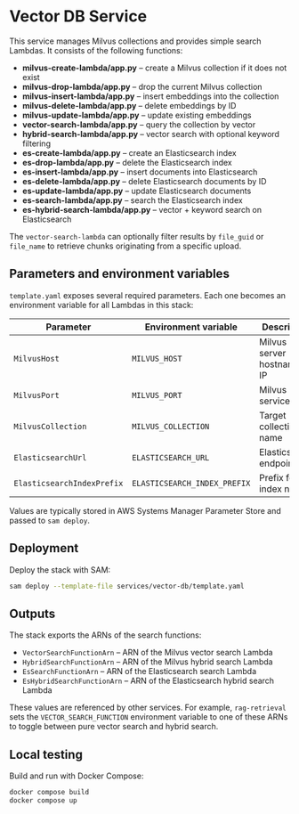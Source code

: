 # Vector DB Service

This service manages Milvus collections and provides simple search Lambdas. It consists of the following functions:

- **milvus-create-lambda/app.py** – create a Milvus collection if it does not exist
- **milvus-drop-lambda/app.py** – drop the current Milvus collection
- **milvus-insert-lambda/app.py** – insert embeddings into the collection
- **milvus-delete-lambda/app.py** – delete embeddings by ID
- **milvus-update-lambda/app.py** – update existing embeddings
- **vector-search-lambda/app.py** – query the collection by vector
- **hybrid-search-lambda/app.py** – vector search with optional keyword filtering
- **es-create-lambda/app.py** – create an Elasticsearch index
- **es-drop-lambda/app.py** – delete the Elasticsearch index
- **es-insert-lambda/app.py** – insert documents into Elasticsearch
- **es-delete-lambda/app.py** – delete Elasticsearch documents by ID
- **es-update-lambda/app.py** – update Elasticsearch documents
- **es-search-lambda/app.py** – search the Elasticsearch index
- **es-hybrid-search-lambda/app.py** – vector + keyword search on Elasticsearch

The `vector-search-lambda` can optionally filter results by `file_guid` or
`file_name` to retrieve chunks originating from a specific upload.

## Parameters and environment variables

`template.yaml` exposes several required parameters. Each one becomes an environment variable for all Lambdas in this stack:

| Parameter        | Environment variable | Description                  |
| ---------------- | -------------------- | ---------------------------- |
| `MilvusHost`     | `MILVUS_HOST`        | Milvus server hostname or IP |
| `MilvusPort`     | `MILVUS_PORT`        | Milvus service port          |
| `MilvusCollection` | `MILVUS_COLLECTION` | Target collection name       |
| `ElasticsearchUrl` | `ELASTICSEARCH_URL` | Elasticsearch endpoint       |
| `ElasticsearchIndexPrefix` | `ELASTICSEARCH_INDEX_PREFIX` | Prefix for index names |

Values are typically stored in AWS Systems Manager Parameter Store and passed to `sam deploy`.

## Deployment

Deploy the stack with SAM:

```bash
sam deploy --template-file services/vector-db/template.yaml
```

## Outputs

The stack exports the ARNs of the search functions:

- `VectorSearchFunctionArn` – ARN of the Milvus vector search Lambda
- `HybridSearchFunctionArn` – ARN of the Milvus hybrid search Lambda
- `EsSearchFunctionArn` – ARN of the Elasticsearch search Lambda
- `EsHybridSearchFunctionArn` – ARN of the Elasticsearch hybrid search Lambda

These values are referenced by other services. For example, `rag-retrieval`
sets the `VECTOR_SEARCH_FUNCTION` environment variable to one of these ARNs to
toggle between pure vector search and hybrid search.

## Local testing

Build and run with Docker Compose:

```bash
docker compose build
docker compose up
```
